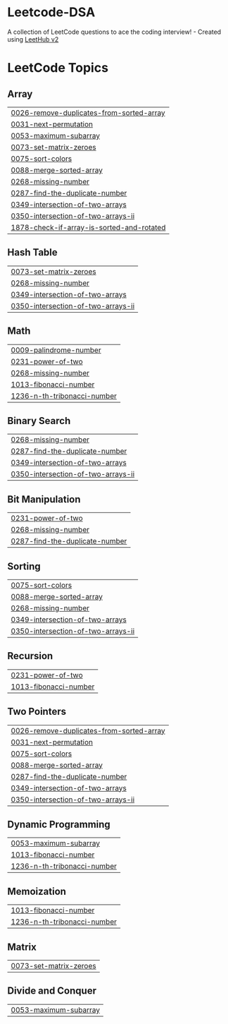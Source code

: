 # Leetcode-DSA
A collection of LeetCode questions to ace the coding interview! - Created using [LeetHub v2](https://github.com/arunbhardwaj/LeetHub-2.0)

<!---LeetCode Topics Start-->
# LeetCode Topics
## Array
|  |
| ------- |
| [0026-remove-duplicates-from-sorted-array](https://github.com/bhavyatalwar04/Leetcode-DSA/tree/master/0026-remove-duplicates-from-sorted-array) |
| [0031-next-permutation](https://github.com/bhavyatalwar04/Leetcode-DSA/tree/master/0031-next-permutation) |
| [0053-maximum-subarray](https://github.com/bhavyatalwar04/Leetcode-DSA/tree/master/0053-maximum-subarray) |
| [0073-set-matrix-zeroes](https://github.com/bhavyatalwar04/Leetcode-DSA/tree/master/0073-set-matrix-zeroes) |
| [0075-sort-colors](https://github.com/bhavyatalwar04/Leetcode-DSA/tree/master/0075-sort-colors) |
| [0088-merge-sorted-array](https://github.com/bhavyatalwar04/Leetcode-DSA/tree/master/0088-merge-sorted-array) |
| [0268-missing-number](https://github.com/bhavyatalwar04/Leetcode-DSA/tree/master/0268-missing-number) |
| [0287-find-the-duplicate-number](https://github.com/bhavyatalwar04/Leetcode-DSA/tree/master/0287-find-the-duplicate-number) |
| [0349-intersection-of-two-arrays](https://github.com/bhavyatalwar04/Leetcode-DSA/tree/master/0349-intersection-of-two-arrays) |
| [0350-intersection-of-two-arrays-ii](https://github.com/bhavyatalwar04/Leetcode-DSA/tree/master/0350-intersection-of-two-arrays-ii) |
| [1878-check-if-array-is-sorted-and-rotated](https://github.com/bhavyatalwar04/Leetcode-DSA/tree/master/1878-check-if-array-is-sorted-and-rotated) |
## Hash Table
|  |
| ------- |
| [0073-set-matrix-zeroes](https://github.com/bhavyatalwar04/Leetcode-DSA/tree/master/0073-set-matrix-zeroes) |
| [0268-missing-number](https://github.com/bhavyatalwar04/Leetcode-DSA/tree/master/0268-missing-number) |
| [0349-intersection-of-two-arrays](https://github.com/bhavyatalwar04/Leetcode-DSA/tree/master/0349-intersection-of-two-arrays) |
| [0350-intersection-of-two-arrays-ii](https://github.com/bhavyatalwar04/Leetcode-DSA/tree/master/0350-intersection-of-two-arrays-ii) |
## Math
|  |
| ------- |
| [0009-palindrome-number](https://github.com/bhavyatalwar04/Leetcode-DSA/tree/master/0009-palindrome-number) |
| [0231-power-of-two](https://github.com/bhavyatalwar04/Leetcode-DSA/tree/master/0231-power-of-two) |
| [0268-missing-number](https://github.com/bhavyatalwar04/Leetcode-DSA/tree/master/0268-missing-number) |
| [1013-fibonacci-number](https://github.com/bhavyatalwar04/Leetcode-DSA/tree/master/1013-fibonacci-number) |
| [1236-n-th-tribonacci-number](https://github.com/bhavyatalwar04/Leetcode-DSA/tree/master/1236-n-th-tribonacci-number) |
## Binary Search
|  |
| ------- |
| [0268-missing-number](https://github.com/bhavyatalwar04/Leetcode-DSA/tree/master/0268-missing-number) |
| [0287-find-the-duplicate-number](https://github.com/bhavyatalwar04/Leetcode-DSA/tree/master/0287-find-the-duplicate-number) |
| [0349-intersection-of-two-arrays](https://github.com/bhavyatalwar04/Leetcode-DSA/tree/master/0349-intersection-of-two-arrays) |
| [0350-intersection-of-two-arrays-ii](https://github.com/bhavyatalwar04/Leetcode-DSA/tree/master/0350-intersection-of-two-arrays-ii) |
## Bit Manipulation
|  |
| ------- |
| [0231-power-of-two](https://github.com/bhavyatalwar04/Leetcode-DSA/tree/master/0231-power-of-two) |
| [0268-missing-number](https://github.com/bhavyatalwar04/Leetcode-DSA/tree/master/0268-missing-number) |
| [0287-find-the-duplicate-number](https://github.com/bhavyatalwar04/Leetcode-DSA/tree/master/0287-find-the-duplicate-number) |
## Sorting
|  |
| ------- |
| [0075-sort-colors](https://github.com/bhavyatalwar04/Leetcode-DSA/tree/master/0075-sort-colors) |
| [0088-merge-sorted-array](https://github.com/bhavyatalwar04/Leetcode-DSA/tree/master/0088-merge-sorted-array) |
| [0268-missing-number](https://github.com/bhavyatalwar04/Leetcode-DSA/tree/master/0268-missing-number) |
| [0349-intersection-of-two-arrays](https://github.com/bhavyatalwar04/Leetcode-DSA/tree/master/0349-intersection-of-two-arrays) |
| [0350-intersection-of-two-arrays-ii](https://github.com/bhavyatalwar04/Leetcode-DSA/tree/master/0350-intersection-of-two-arrays-ii) |
## Recursion
|  |
| ------- |
| [0231-power-of-two](https://github.com/bhavyatalwar04/Leetcode-DSA/tree/master/0231-power-of-two) |
| [1013-fibonacci-number](https://github.com/bhavyatalwar04/Leetcode-DSA/tree/master/1013-fibonacci-number) |
## Two Pointers
|  |
| ------- |
| [0026-remove-duplicates-from-sorted-array](https://github.com/bhavyatalwar04/Leetcode-DSA/tree/master/0026-remove-duplicates-from-sorted-array) |
| [0031-next-permutation](https://github.com/bhavyatalwar04/Leetcode-DSA/tree/master/0031-next-permutation) |
| [0075-sort-colors](https://github.com/bhavyatalwar04/Leetcode-DSA/tree/master/0075-sort-colors) |
| [0088-merge-sorted-array](https://github.com/bhavyatalwar04/Leetcode-DSA/tree/master/0088-merge-sorted-array) |
| [0287-find-the-duplicate-number](https://github.com/bhavyatalwar04/Leetcode-DSA/tree/master/0287-find-the-duplicate-number) |
| [0349-intersection-of-two-arrays](https://github.com/bhavyatalwar04/Leetcode-DSA/tree/master/0349-intersection-of-two-arrays) |
| [0350-intersection-of-two-arrays-ii](https://github.com/bhavyatalwar04/Leetcode-DSA/tree/master/0350-intersection-of-two-arrays-ii) |
## Dynamic Programming
|  |
| ------- |
| [0053-maximum-subarray](https://github.com/bhavyatalwar04/Leetcode-DSA/tree/master/0053-maximum-subarray) |
| [1013-fibonacci-number](https://github.com/bhavyatalwar04/Leetcode-DSA/tree/master/1013-fibonacci-number) |
| [1236-n-th-tribonacci-number](https://github.com/bhavyatalwar04/Leetcode-DSA/tree/master/1236-n-th-tribonacci-number) |
## Memoization
|  |
| ------- |
| [1013-fibonacci-number](https://github.com/bhavyatalwar04/Leetcode-DSA/tree/master/1013-fibonacci-number) |
| [1236-n-th-tribonacci-number](https://github.com/bhavyatalwar04/Leetcode-DSA/tree/master/1236-n-th-tribonacci-number) |
## Matrix
|  |
| ------- |
| [0073-set-matrix-zeroes](https://github.com/bhavyatalwar04/Leetcode-DSA/tree/master/0073-set-matrix-zeroes) |
## Divide and Conquer
|  |
| ------- |
| [0053-maximum-subarray](https://github.com/bhavyatalwar04/Leetcode-DSA/tree/master/0053-maximum-subarray) |
<!---LeetCode Topics End-->